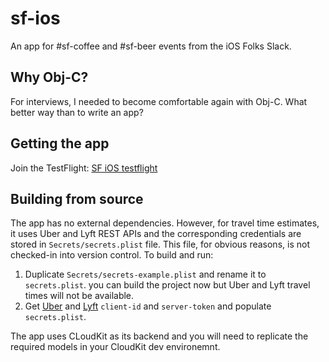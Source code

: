 # sf-ios
An app for #sf-coffee and #sf-beer events from the iOS Folks Slack.

## Why Obj-C?
For interviews, I needed to become comfortable again with Obj-C. What better way than to write an app?

## Getting the app

Join the TestFlight: [SF iOS testflight](https://sf-ios-testflight.herokuapp.com)

## Building from source

The app has no external dependencies. However, for travel time estimates, it uses Uber and Lyft REST APIs and the corresponding credentials are stored in `Secrets/secrets.plist` file. This file, for obvious reasons, is not checked-in into version control. To build and run:

1. Duplicate `Secrets/secrets-example.plist` and rename it to `secrets.plist`. you can build the project now but Uber and Lyft travel times will not be available.
2. Get [Uber](https://auth.uber.com/login/?next_url=https%3A%2F%2Fdeveloper.uber.com%2Fdashboard%2F&state=jZgX3-jJNzOiN57ly8Tv0uY0ArFXStNvQsjM_mzcYdg%3D) and [Lyft](https://www.lyft.com/developers/manage) `client-id` and `server-token` and populate `secrets.plist`.

The app uses CLoudKit as its backend and you will need to replicate the required models in your CloudKit dev environemnt.
